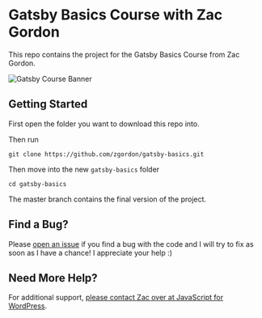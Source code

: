 # Gatsby Basics Course with Zac Gordon

This repo contains the project for the Gatsby Basics Course from Zac Gordon.

![Gatsby Course Banner](https://d2aztkdj0ezvrk.cloudfront.net/items/2b0Z3q0j3E0H0T1l0A2K/Gatsby%20Basics.png)

## Getting Started

First open the folder you want to download this repo into.

Then run 

```
git clone https://github.com/zgordon/gatsby-basics.git 
```

Then move into the new `gatsby-basics` folder

```
cd gatsby-basics
```

The master branch contains the final version of the project.


## Find a Bug?

Please [open an issue](https://github.com/zgordon/gatsby-basics/issues) if you find a bug with the code and I will try to fix as soon as I have a chance!  I appreciate your help :)

## Need More Help?

For additional support, [please contact Zac over at JavaScript for WordPress](https://javascriptforwp.com/).